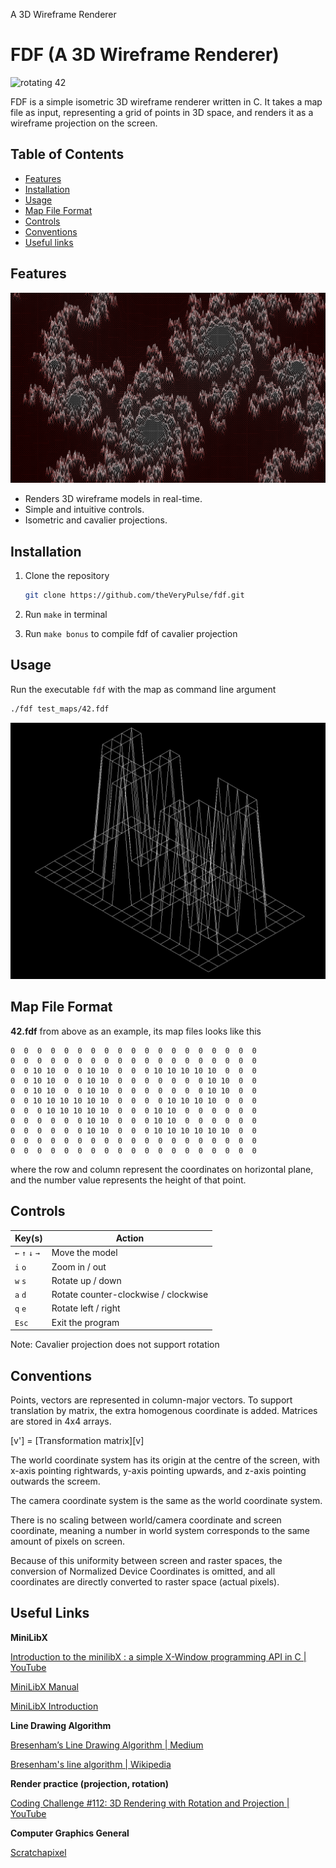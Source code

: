 A 3D Wireframe Renderer

# FDF (A 3D Wireframe Renderer)

![rotating 42](pic/Animation.gif)

FDF is a simple isometric 3D wireframe renderer written in C. It takes a map file as input, representing a grid of points in 3D space, and renders it as a wireframe projection on the screen.

## Table of Contents

- [Features](#features)
- [Installation](#installation)
- [Usage](#usage)
- [Map File Format](#map-file-format)
- [Controls](#controls)
- [Conventions](#conventions)
- [Useful links](#useful-links)


## Features
![julia.fdf](pic/julia.png)

- Renders 3D wireframe models in real-time.
- Simple and intuitive controls.
- Isometric and cavalier projections.

## Installation

1. Clone the repository

   ```bash
   git clone https://github.com/theVeryPulse/fdf.git
   ```

2. Run ```make``` in terminal

4. Run ```make bonus``` to compile fdf of cavalier projection

## Usage
Run the executable ```fdf``` with the map as command line argument

```bash
./fdf test_maps/42.fdf
```

![42.fdf](pic/42.png)

## Map File Format
**42.fdf** from above as an example, its map files looks like this
```
0  0  0  0  0  0  0  0  0  0  0  0  0  0  0  0  0  0  0
0  0  0  0  0  0  0  0  0  0  0  0  0  0  0  0  0  0  0
0  0 10 10  0  0 10 10  0  0  0 10 10 10 10 10  0  0  0
0  0 10 10  0  0 10 10  0  0  0  0  0  0  0 10 10  0  0
0  0 10 10  0  0 10 10  0  0  0  0  0  0  0 10 10  0  0
0  0 10 10 10 10 10 10  0  0  0  0 10 10 10 10  0  0  0
0  0  0 10 10 10 10 10  0  0  0 10 10  0  0  0  0  0  0
0  0  0  0  0  0 10 10  0  0  0 10 10  0  0  0  0  0  0
0  0  0  0  0  0 10 10  0  0  0 10 10 10 10 10 10  0  0
0  0  0  0  0  0  0  0  0  0  0  0  0  0  0  0  0  0  0
0  0  0  0  0  0  0  0  0  0  0  0  0  0  0  0  0  0  0
```

where the row and column represent the coordinates on horizontal plane, and the number value represents the height of that point.

## Controls

| Key(s)    | Action                |
|-----------|-----------------------|
| `←` `↑` `↓` `→`| Move the model        |
| `i` `o`   | Zoom in / out         |
| `w` `s`   | Rotate up / down      |
| `a` `d`   | Rotate counter-clockwise / clockwise |
| `q` `e`   | Rotate left / right   |
| `Esc`     | Exit the program      |

Note: Cavalier projection does not support rotation

## Conventions

Points, vectors are represented in column-major vectors. To support translation by matrix, the extra homogenous coordinate is added. Matrices are stored in 4x4 arrays.

[v'] = [Transformation matrix][v]

The world coordinate system has its origin at the centre of the screen, with x-axis pointing rightwards, y-axis pointing upwards, and z-axis pointing outwards the screem.

The camera coordinate system is the same as the world coordinate system.

There is no scaling between world/camera coordinate and screen coordinate, meaning a number in world system corresponds to the same amount of pixels on screen.

Because of this uniformity between screen and raster spaces, the conversion of Normalized Device Coordinates is omitted, and all coordinates are directly converted to raster space (actual pixels).

## Useful Links

**MiniLibX**

[Introduction to the minilibX : a simple X-Window programming API in C | YouTube](https://www.youtube.com/watch?v=bYS93r6U0zg)

[MiniLibX Manual](https://qst0.github.io/ft_libgfx/man_mlx.html)

[MiniLibX Introduction](https://harm-smits.github.io/42docs/libs/minilibx/introduction.html)

**Line Drawing Algorithm**

[Bresenham’s Line Drawing Algorithm | Medium](https://medium.com/geekculture/bresenhams-line-drawing-algorithm-2e0e953901b3)

[Bresenham's line algorithm | Wikipedia](https://en.wikipedia.org/wiki/Bresenham%27s_line_algorithm)

**Render practice (projection, rotation)**

[ Coding Challenge #112: 3D Rendering with Rotation and Projection | YouTube](https://www.youtube.com/watch?v=p4Iz0XJY-Qk)

**Computer Graphics General**

[Scratchapixel](https://www.scratchapixel.com/)
